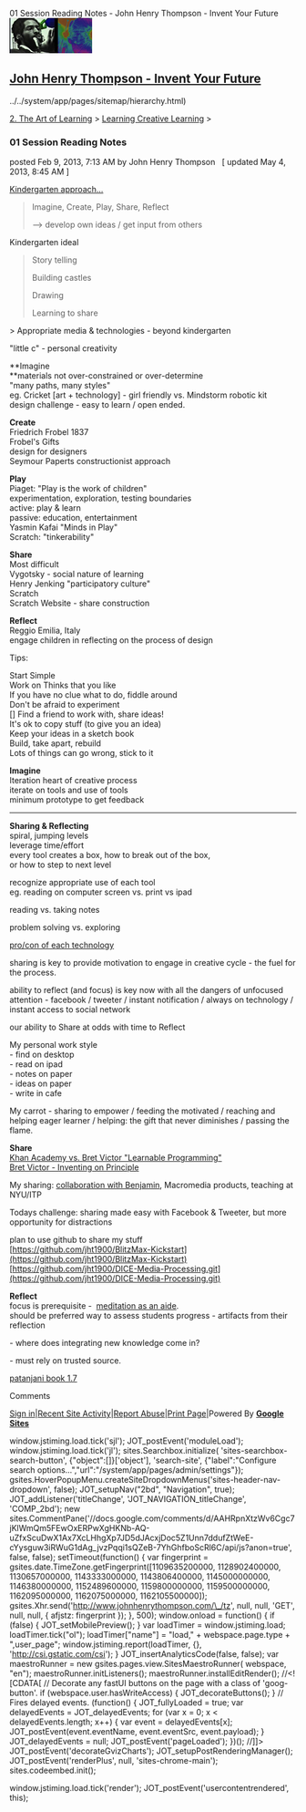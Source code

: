 01 Session Reading Notes - John Henry Thompson - Invent Your Future [![John Henry Thompson - Invent Your Future](../../_/rsrc/1329567069254/config/customLogo.gif-revision=6.png)](../../index.html)

[John Henry Thompson - Invent Your Future](../../index.html)
------------------------------------------------------------

../../system/app/pages/sitemap/hierarchy.html)
    

[2\. The Art of Learning](../../the-art-of-learning.html)‎ > ‎[Learning Creative Learning](../learning-creative-learning.html)‎ > ‎

### 01 Session Reading Notes

posted Feb 9, 2013, 7:13 AM by John Henry Thompson   \[ updated May 4, 2013, 8:45 AM \]

[Kindergarten approach...](http://web.media.mit.edu/%7Emres/papers/CC2007-handout.pdf)

> Imagine, Create, Play, Share, Reflect
> 
> \--> develop own ideas / get input from others
> 
>   

Kindergarten ideal

> Story telling
> 
> Building castles
> 
> Drawing
> 
> Learning to share
> 
>   

\> Appropriate media & technologies - beyond kindergarten  

  
"little c" - personal creativity  
  

**Imagine  
**materials not over-constrained or over\-determine  
"many paths, many styles"  
eg. Cricket \[art + technology\] - girl friendly vs. Mindstorm robotic kit  
design challenge \- easy to learn / open ended.  
  
**Create**  
Friedrich Frobel 1837  
Frobel's Gifts  
design for designers  
Seymour Paperts constructionist approach  
  
**Play**  
Piaget: "Play is the work of children"  
experimentation, exploration, testing boundaries  
active: play & learn  
passive: education, entertainment  
Yasmin Kafai "Minds in Play"  
Scratch: "tinkerability"  
  
**Share**  
Most difficult  
Vygotsky - social nature of learning  
Henry Jenking "participatory culture"  
Scratch  
Scratch Website \- share construction  
  
**Reflect**  
Reggio Emilia, Italy  
engage children in reflecting on the process of design  
  
Tips:  

Start Simple  
Work on Thinks that you like  
If you have no clue what to do, fiddle around  
Don't be afraid to experiment  
\[\] Find a friend to work with, share ideas!  
It's ok to copy stuff (to give you an idea)  
Keep your ideas in a sketch book  
Build, take apart, rebuild  
Lots of things can go wrong, stick to it  

  
**Imagine**  
Iteration heart of creative process  
iterate on tools and use of tools  
minimum prototype to get feedback  
  

* * *

  
  
  

**Sharing & Reflecting**  
spiral, jumping levels  
leverage time/effort  
every tool creates a box, how to break out of the box,  
or how to step to next level  
  
recognize appropriate use of each tool  
eg. reading on computer screen vs. print vs ipad  
  
reading vs. taking notes  
  
problem solving vs. exploring  
  
[pro/con of each technology](../../heros/professor-john-fray/thoth.html)  
  
sharing is key to provide motivation to engage in creative cycle - the fuel for the process.  
  
ability to reflect (and focus) is key now with all the dangers of unfocused attention - facebook / tweeter / instant notification / always on technology / instant access to social network  
  
our ability to Share at odds with time to Reflect  
  
My personal work style  
\- find on desktop  
\- read on ipad  
\- notes on paper  
\- ideas on paper  
\- write in cafe  
  
My carrot - sharing to empower / feeding the motivated / reaching and helping eager learner / helping: the gift that never diminishes / passing the flame.  
  
  
**Share**  
[Khan Academy vs. Bret Victor "Learnable Programming"](http://worrydream.com/LearnableProgramming/)  
[Bret Victor - Inventing on Principle](http://vimeo.com/36579366)  
  
My sharing: [collaboration with Benjamin](http://www.j4u2.com/jht/art1988.html), Macromedia products, teaching at NYU/ITP  
  
Todays challenge: sharing made easy with Facebook & Tweeter, but more opportunity for distractions  
  
plan to use github to share my stuff  
[https://github.com/jht1900/BlitzMax-Kickstart](https://github.com/jht1900/BlitzMax-Kickstart)  
[https://github.com/jht1900/DICE-Media-Processing.git](https://github.com/jht1900/DICE-Media-Processing.git)

  
**Reflect**  
focus is prerequisite -  [meditation as an aide](../../yoga/patanjani/book-1/12.html).  
should be preferred way to assess students progress - artifacts from their reflection  

  

\- where does integrating new knowledge come in?

\- must rely on trusted source.

[patanjani book 1.7](../../yoga/patanjani/book-1/17.html)  
  
  

Comments

[Sign in](https://accounts.google.com/ServiceLogin?continue=http://sites.google.com/a/johnhenrythompson.com/jht/the-art-of-learning/learning-creative-learning/1streadingnotes&service=jotspot)|[Recent Site Activity](../../system/app/pages/recentChanges.html)|[Report Abuse](http://sites.google.com/a/johnhenrythompson.com/jht/system/app/pages/reportAbuse)|[Print Page](javascript:;)|Powered By **[Google Sites](http://sites.google.com/site)**

window.jstiming.load.tick('sjl'); JOT\_postEvent('moduleLoad'); window.jstiming.load.tick('jl'); sites.Searchbox.initialize( 'sites-searchbox-search-button', {"object":\[\]}\['object'\], 'search-site', {"label":"Configure search options...","url":"/system/app/pages/admin/settings"}); gsites.HoverPopupMenu.createSiteDropdownMenus('sites-header-nav-dropdown', false); JOT\_setupNav("2bd", "Navigation", true); JOT\_addListener('titleChange', 'JOT\_NAVIGATION\_titleChange', 'COMP\_2bd'); new sites.CommentPane('//docs.google.com/comments/d/AAHRpnXtzWv6Cgc7jKlWmQm5FEwOxERPwXgHKNb-AQ-uZfxScuDwX1Ax7XcLHhgXp7JD5dJAcxjDoc5Z1Unn7ddufZtWeE-cYysguw3iRWuG1dAg\_jvzPqqi1sQZeB-7YhGhfboScRl6C/api/js?anon=true', false, false); setTimeout(function() { var fingerprint = gsites.date.TimeZone.getFingerprint(\[1109635200000, 1128902400000, 1130657000000, 1143333000000, 1143806400000, 1145000000000, 1146380000000, 1152489600000, 1159800000000, 1159500000000, 1162095000000, 1162075000000, 1162105500000\]); gsites.Xhr.send('http://www.johnhenrythompson.com/\_/tz', null, null, 'GET', null, null, { afjstz: fingerprint }); }, 500); window.onload = function() { if (false) { JOT\_setMobilePreview(); } var loadTimer = window.jstiming.load; loadTimer.tick("ol"); loadTimer\["name"\] = "load," + webspace.page.type + ",user\_page"; window.jstiming.report(loadTimer, {}, 'http://csi.gstatic.com/csi'); } JOT\_insertAnalyticsCode(false, false); var maestroRunner = new gsites.pages.view.SitesMaestroRunner( webspace, "en"); maestroRunner.initListeners(); maestroRunner.installEditRender(); //<!\[CDATA\[ // Decorate any fastUI buttons on the page with a class of 'goog-button'. if (webspace.user.hasWriteAccess) { JOT\_decorateButtons(); } // Fires delayed events. (function() { JOT\_fullyLoaded = true; var delayedEvents = JOT\_delayedEvents; for (var x = 0; x < delayedEvents.length; x++) { var event = delayedEvents\[x\]; JOT\_postEvent(event.eventName, event.eventSrc, event.payload); } JOT\_delayedEvents = null; JOT\_postEvent('pageLoaded'); })(); //\]\]> JOT\_postEvent('decorateGvizCharts'); JOT\_setupPostRenderingManager(); JOT\_postEvent('renderPlus', null, 'sites-chrome-main'); sites.codeembed.init();

window.jstiming.load.tick('render'); JOT\_postEvent('usercontentrendered', this);
